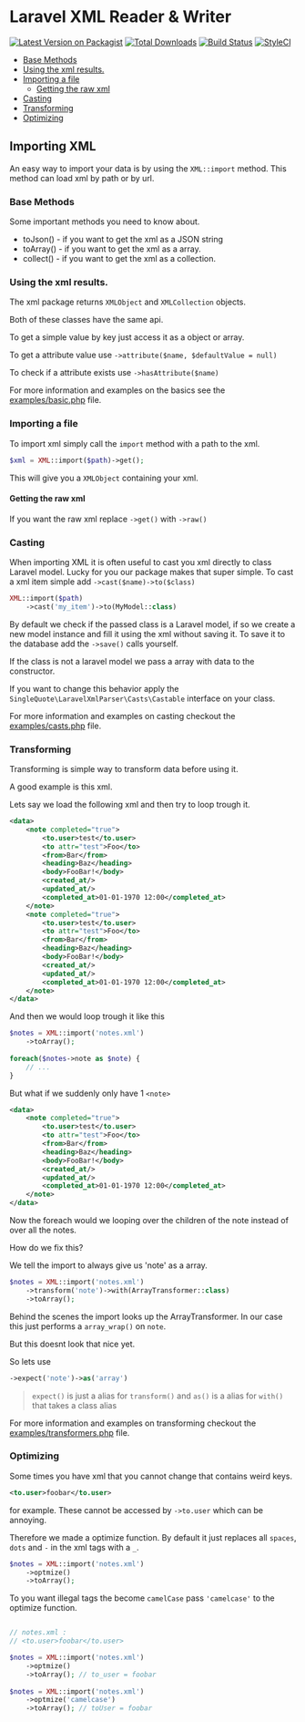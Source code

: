 # Laravel XML Reader & Writer

[![Latest Version on Packagist](https://img.shields.io/packagist/v/singlequote/laravel-xml-parser.svg?style=flat-square)](https://packagist.org/packages/singlequote/laravel-xml-parser)
[![Total Downloads](https://img.shields.io/packagist/dt/singlequote/laravel-xml-parser.svg?style=flat-square)](https://packagist.org/packages/singlequote/laravel-xml-parser)
[![Build Status](https://img.shields.io/travis/singlequote/laravel-xml-parser/master.svg?style=flat-square)](https://travis-ci.org/singlequote/laravel-xml-parser)
[![StyleCI](https://github.styleci.io/repos/137213815/shield?branch=master)](https://github.styleci.io/repos/137213815)

- [Base Methods](#base-methods)
- [Using the xml results.](#using-the-xml-results)
- [Importing a file](#importing-a-file)
    - [Getting the raw xml](#getting-the-raw-xml)
- [Casting](#casting)
- [Transforming](#transforming)
- [Optimizing](#optimizing)


## Importing XML

An easy way to import your data is by using the `XML::import` method. This method can load xml by path or by url.


### Base Methods
Some important methods you need to know about.
* toJson() - if you want to get the xml as a JSON string
* toArray() - if you want to get the xml as a array.
* collect() - if you want to get the xml as a collection.


### Using the xml results.

The xml package returns `XMLObject` and `XMLCollection` objects.

Both of these classes have the same api.

To get a simple value by key just access it as a object or array.

To get a attribute value use `->attribute($name, $defaultValue = null)`

To check if a attribute exists use `->hasAttribute($name)`

For more information and examples on the basics see the [examples/basic.php](/examples/basic.php) file.

### Importing a file

To import xml simply call the `import` method with a path to the xml.

```php
$xml = XML::import($path)->get();
```

This will give you a `XMLObject` containing your xml.

#### Getting the raw xml

If you want the raw xml replace `->get()` with `->raw()`


### Casting

When importing XML it is often useful to cast you xml directly to class Laravel model. Lucky for you our package makes that super simple.
To cast a xml item simple add `->cast($name)->to($class)`

```php
XML::import($path)
    ->cast('my_item')->to(MyModel::class)
```

By default we check if the passed class is a Laravel model, if so we create a new model instance and fill it using the xml without saving it.
To save it to the database add the `->save()` calls yourself.

If the class is not a laravel model we pass a array with data to the constructor.

If you want to change this behavior apply the `SingleQuote\LaravelXmlParser\Casts\Castable` interface on your class.

For more information and examples on casting checkout the [examples/casts.php](/examples/casts.php) file.


### Transforming

Transforming is simple way to transform data before using it.

A good example is this xml.

Lets say we load the following xml and then try to loop trough it.

```xml
<data>
    <note completed="true">
        <to.user>test</to.user>
        <to attr="test">Foo</to>
        <from>Bar</from>
        <heading>Baz</heading>
        <body>FooBar!</body>
        <created_at/>
        <updated_at/>
        <completed_at>01-01-1970 12:00</completed_at>
    </note>
    <note completed="true">
        <to.user>test</to.user>
        <to attr="test">Foo</to>
        <from>Bar</from>
        <heading>Baz</heading>
        <body>FooBar!</body>
        <created_at/>
        <updated_at/>
        <completed_at>01-01-1970 12:00</completed_at>
    </note>
</data>
```

And then we would loop trough it like this

```php
$notes = XML::import('notes.xml')
    ->toArray();
    
foreach($notes->note as $note) { 
    // ... 
}
```

But what if we suddenly only have 1 `<note>`

```xml
<data>
    <note completed="true">
        <to.user>test</to.user>
        <to attr="test">Foo</to>
        <from>Bar</from>
        <heading>Baz</heading>
        <body>FooBar!</body>
        <created_at/>
        <updated_at/>
        <completed_at>01-01-1970 12:00</completed_at>
    </note>
</data>
```

Now the foreach would we looping over the children of the note instead of over all the notes.

How do we fix this?

We tell the import to always give us 'note' as a array.

```php
$notes = XML::import('notes.xml')
    ->transform('note')->with(ArrayTransformer::class)
    ->toArray();
```

Behind the scenes the import looks up the ArrayTransformer.
In our case this just performs a `array_wrap()` on `note`.

But this doesnt look that nice yet.

So lets use

```php
->expect('note')->as('array')
```

> `expect()` is just a alias for `transform()` and `as()` is a alias for `with()` that takes a class alias

For more information and examples on transforming checkout the [examples/transformers.php](/examples/transformers.php) file.

### Optimizing

Some times you have xml that you cannot change that contains weird keys.

```xml
<to.user>foobar</to.user>
```

for example. These cannot be accessed by `->to.user` which can be annoying.

Therefore we made a optimize function. By default it just replaces all `spaces`, `dots` and `-` in the xml tags with a `_`.

```php
$notes = XML::import('notes.xml')
    ->optmize()
    ->toArray();
```

To you want illegal tags the become `camelCase` pass `'camelcase'` to the optimize function.

```php

// notes.xml :
// <to.user>foobar</to.user>

$notes = XML::import('notes.xml')
    ->optmize()
    ->toArray(); // to_user = foobar
    
$notes = XML::import('notes.xml')
    ->optmize('camelcase')
    ->toArray(); // toUser = foobar

```
